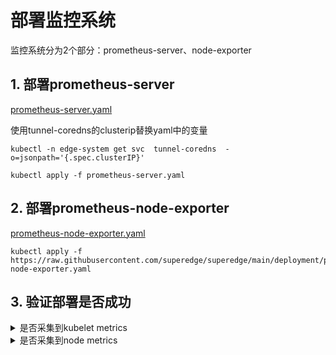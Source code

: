 # 部署监控系统

监控系统分为2个部分：prometheus-server、node-exporter

## 1. 部署prometheus-server

[prometheus-server.yaml](../../deployment/prometheus-server.yaml)

使用tunnel-coredns的clusterip替换yaml中的变量

```shell
kubectl -n edge-system get svc  tunnel-coredns  -o=jsonpath='{.spec.clusterIP}'
```

```shell
kubectl apply -f prometheus-server.yaml
```

## 2. 部署prometheus-node-exporter

[prometheus-node-exporter.yaml](../../deployment/prometheus-node-exporter.yaml)

```shell
kubectl apply -f https://raw.githubusercontent.com/superedge/superedge/main/deployment/prometheus-node-exporter.yaml
```

## 3. 验证部署是否成功

<details><summary>是否采集到kubelet metrics</summary>
<p>

```shell
$ curl -G  http://<prometheus-server的clusterip>/api/v1/series? --data-urlencode 'match[]=container_processes{job="node-cadvisor"}'
{
  [
    {
      "__name__": "container_processes",
      "id": "/system.slice/docker.service",
      "instance": "edge-7x94bd",
      "job": "node-cadvisor",
      "unInstanceId": "none"
    },
    {
      "__name__": "container_processes",
      "id": "/system.slice/kubelet.service",
      "instance": "edge-7x94bd",
      "job": "node-cadvisor",
      "unInstanceId": "none"
    }
  ]
}
```

</p>
</details>


<details><summary>是否采集到node metrics</summary>
<p>

```shell
curl -G  http://<prometheus-server的clusterip>/api/v1/series? --data-urlencode 'match[]=node_cpu_guest_seconds_total{job="node-exporter"}'
{
  "status": "success",
  "data": [
    {
      "__name__": "node_cpu_guest_seconds_total",
      "cpu": "0",
      "instance": "edge-7x94bd",
      "job": "node-exporter",
      "mode": "nice",
      "unInstanceId": "none"
    },
    {
      "__name__": "node_cpu_guest_seconds_total",
      "cpu": "0",
      "instance": "edge-7x94bd",
      "job": "node-exporter",
      "mode": "user",
      "unInstanceId": "none"
    },
    {
      "__name__": "node_cpu_guest_seconds_total",
      "cpu": "1",
      "instance": "edge-7x94bd",
      "job": "node-exporter",
      "mode": "nice",
      "unInstanceId": "none"
    },
    {
      "__name__": "node_cpu_guest_seconds_total",
      "cpu": "1",
      "instance": "edge-7x94bd",
      "job": "node-exporter",
      "mode": "user",
      "unInstanceId": "none"
    }
  ]
}
```

</p>
</details>